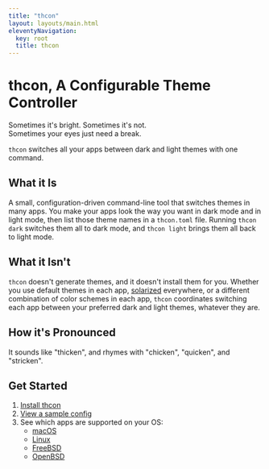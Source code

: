 ```yaml
---
title: "thcon"
layout: layouts/main.html
eleventyNavigation:
  key: root
  title: thcon
---
```


<h1 id="index__title">thcon, A Configurable Theme Controller</h1>

Sometimes it's bright. Sometimes it's not. \
Sometimes your eyes just need a break.

`thcon` switches all your apps between dark and light themes with one command.

## What it Is
A small, configuration-driven command-line tool that switches themes in many
apps. You make your apps look the way you want in dark mode and in light mode,
then list those theme names in a `thcon.toml` file. Running `thcon dark`
switches them all to dark mode, and `thcon light` brings them all back to light
mode.

## What it Isn't
`thcon` doesn't generate themes, and it doesn't install them for you. Whether
you use default themes in each app, [solarized](https://ethanschoonover.com/solarized/)
everywhere, or a different combination of color schemes in each app, `thcon`
coordinates switching each app between your preferred dark and light themes,
whatever they are.

## How it's Pronounced
It sounds like "thicken", and rhymes with "chicken", "quicken", and "stricken".

## Get Started
1. [Install thcon](/install)
2. [View a sample config](/sample)
3. See which apps are supported on your OS:
    * [macOS](/platforms/macos)
    * [Linux](/platforms/linux)
    * [FreeBSD](/platforms/freebsd)
    * [OpenBSD](/platforms/openbsd)
